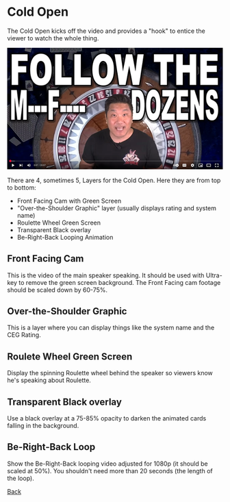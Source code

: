 # Cold Open

The Cold Open kicks off the video and provides a "hook" to entice the viewer to watch the
whole thing.

![Cold Open](img/Seq-01-999-full.png)

There are 4, sometimes 5, Layers for the Cold Open. Here they are from top to bottom:

* Front Facing Cam with Green Screen
* "Over-the-Shoulder Graphic" layer (usually displays rating and system name)
* Roulette Wheel Green Screen
* Transparent Black overlay
* Be-Right-Back Looping Animation

## Front Facing Cam

This is the video of the main speaker speaking. It should be used with Ultra-key to
remove the green screen background. The Front Facing cam footage should be scaled down
by 60-75%.

## Over-the-Shoulder Graphic

This is a layer where you can display things like the system name and the CEG Rating.

## Roulete Wheel Green Screen

Display the spinning Roulette wheel behind the speaker so viewers know he's speaking
about Roulette.

## Transparent Black overlay

Use a black overlay at a 75-85% opacity to darken the animated cards falling in the
background.

## Be-Right-Back Loop

Show the Be-Right-Back looping video adjusted for 1080p (it should be scaled at 50%).
You shouldn't need more than 20 seconds (the length of the loop).

[Back](index.md)
